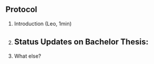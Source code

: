 ## Protocol

1. Introduction (Leo, 1min)

2. Status Updates on Bachelor Thesis:
    -

3. What else?


